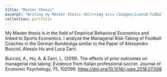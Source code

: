 ```yaml
---
title: "Master thesis"
excerpt: "Writing my Master thesis <br/><img src='/images/icons8-fußball-ball-64.png'>"
collection: portfolio
---
```


My Master thesis is in the field of Empirical Behavioral Economics and linked to Sports Economics. I analyze the Managerial Risk-Taking of Football Coaches in the German Bundesliga similar to the Paper of Alessandro Bucciol, Alessio Hu and Luca Zarri. <br />

Bucciol, A., Hu, A. & Zarri, L. (2019). The effects of prior outcomes on managerial risk taking: Evidence from Italian professional soccer. Journal of Economic Psychology, 75, 102090. https://doi.org/10.1016/j.joep.2018.07.006
